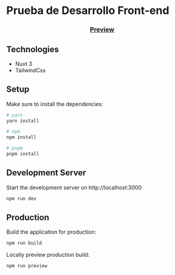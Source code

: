 # Prueba de Desarrollo Front-end

<div align="center">
  <h3>   
    <a href="https://meat-prueba-frontend.vercel.app/">
        Preview
    </a>
  </h3>
</div>

## Technologies

-   Nuxt 3
-   TailwindCss

## Setup

Make sure to install the dependencies:

```bash
# yarn
yarn install

# npm
npm install

# pnpm
pnpm install
```

## Development Server

Start the development server on http://localhost:3000

```bash
npm run dev
```

## Production

Build the application for production:

```bash
npm run build
```

Locally preview production build:

```bash
npm run preview
```
